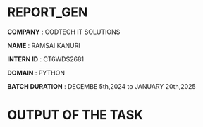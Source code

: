 # REPORT_GEN

**COMPANY** : CODTECH IT SOLUTIONS

**NAME** : RAMSAI KANURI

**INTERN ID** : CT6WDS2681

**DOMAIN** : PYTHON

**BATCH DURATION** : DECEMBE 5th,2024 to JANUARY 20th,2025

# OUTPUT OF THE TASK

